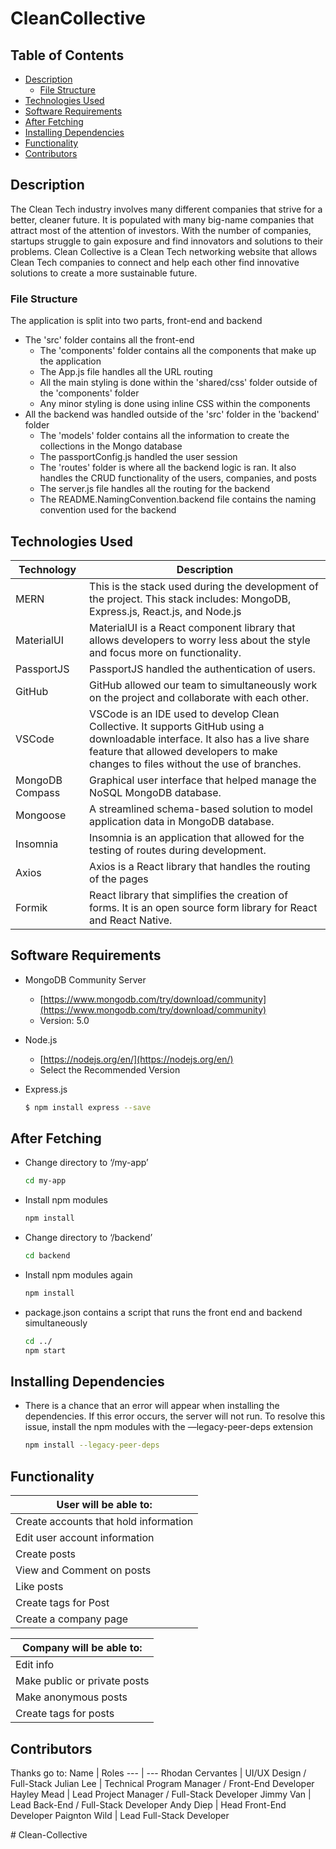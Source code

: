# CleanCollective

## Table of Contents

- [Description](#description)
    - [File Structure](#file-structure)
- [Technologies Used](#technologies-used)
- [Software Requirements](#software-requirements)
- [After Fetching](#after-fetching)
- [Installing Dependencies](#installing-dependencies)
- [Functionality](#functionality)
- [Contributors](#contributors)

## Description

The Clean Tech industry involves many different companies that strive for a better, cleaner future. It is populated with many big-name companies that attract most of the attention of investors. With the number of companies, startups struggle to gain exposure and find innovators and solutions to their problems. Clean Collective is a Clean Tech networking website that allows Clean Tech companies to connect and help each other find innovative solutions to create a more sustainable future.

### File Structure
The application is split into two parts, front-end and backend
- The 'src' folder contains all the front-end
    - The 'components' folder contains all the components that make up the application
    - The App.js file handles all the URL routing
    - All the main styling is done within the 'shared/css' folder outside of the 'components' folder
    - Any minor styling is done using inline CSS within the components
-  All the backend was handled outside of the 'src' folder in the 'backend' folder
    - The 'models' folder contains all the information to create the collections in the Mongo database
    - The passportConfig.js handled the user session
    - The 'routes' folder is where all the backend logic is ran. It also handles the CRUD functionality of the users, companies, and posts
    - The server.js file handles all the routing for the backend
    - The README.NamingConvention.backend file contains the naming convention used for the backend

## Technologies Used
Technology | Description 
--- | --- 
MERN | This is the stack used during the development of the project. This stack includes: MongoDB, Express.js, React.js, and Node.js
MaterialUI | MaterialUI is a React component library that allows developers to worry less about the style and focus more on functionality.
PassportJS | PassportJS handled the authentication of users.
GitHub | GitHub allowed our team to simultaneously work on the project and collaborate with each other. 
VSCode | VSCode is an IDE used to develop Clean Collective. It supports GitHub using a downloadable interface. It also has a live share feature that allowed developers to make changes to files without the use of branches.
MongoDB Compass | Graphical user interface that helped manage the NoSQL MongoDB database.
Mongoose | A streamlined schema-based solution to model application data in MongoDB database.
Insomnia | Insomnia is an application that allowed for the testing of routes during development.
Axios | Axios is a React library that handles the routing of the pages
Formik | React library that simplifies the creation of forms. It is an open source form library for React and React Native.


## Software Requirements

- MongoDB Community Server 
    - [https://www.mongodb.com/try/download/community](https://www.mongodb.com/try/download/community)
    - Version: 5.0
- Node.js
    - [https://nodejs.org/en/](https://nodejs.org/en/)
    - Select the Recommended Version
- Express.js
    
    ```bash
    $ npm install express --save
    ```
    

## After Fetching

- Change directory to ‘/my-app’
    
    ```bash
    cd my-app
    ```
    
- Install npm modules
    
    ```jsx
    npm install
    ```
    
- Change directory to ‘/backend’
    
    ```bash
    cd backend
    ```
    
- Install npm modules again
    
    ```bash
    npm install
    ```
    
- package.json contains a script that runs the front end and backend simultaneously
    
    ```bash
    cd ../
    npm start
    ```
    

## Installing Dependencies

- There is a chance that an error will appear when installing the dependencies. If this error occurs, the server will not run. To resolve this issue, install the npm modules with the —legacy-peer-deps extension
  ```bash
  npm install --legacy-peer-deps
  ```
  
## Functionality
User will be able to: |
--- |
Create accounts that hold information |
Edit user account information |
Create posts |
View and Comment on posts |
Like posts |
Create tags for Post |
Create a company page |

Company will be able to: |
--- |
Edit info |
Make public or private posts |
Make anonymous posts |
Create tags for posts |

## Contributors
Thanks go to:
Name | Roles
--- | ---
Rhodan Cervantes | UI/UX Design / Full-Stack
Julian Lee | Technical Program Manager / Front-End Developer
Hayley Mead | Lead Project Manager / Full-Stack Developer
Jimmy Van | Lead Back-End / Full-Stack Developer
Andy Diep | Head Front-End Developer
Paignton Wild | Lead Full-Stack Developer



#   C l e a n - C o l l e c t i v e  
 